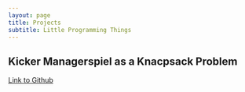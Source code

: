 ```yaml
---
layout: page
title: Projects
subtitle: Little Programming Things
---
```


## Kicker Managerspiel as a Knacpsack Problem

[Link to Github](https://github.com/weichslgartner/KickerManagerspiel)
